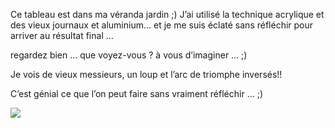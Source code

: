 Ce tableau est dans ma véranda jardin ;) J’ai utilisé la technique acrylique et des vieux journaux et aluminium… et je me suis éclaté sans réfléchir pour arriver au résultat final …

regardez bien … que voyez-vous ? à vous d’imaginer … ;)

Je vois de vieux messieurs, un loup et l’arc de triomphe inversés!!

C’est génial ce que l’on peut faire sans vraiment réfléchir … ;)

![](image10.jpg)